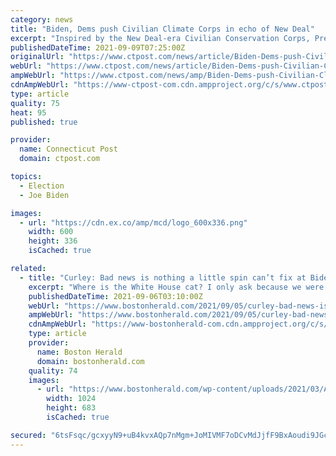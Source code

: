 ```yaml
---
category: news
title: "Biden, Dems push Civilian Climate Corps in echo of New Deal"
excerpt: "Inspired by the New Deal-era Civilian Conservation Corps, President Joe Biden and congressional Democrats are pushing for a modern counterpart: a Civilian Climate Corps that would create hundreds of thousands of jobs building trails,"
publishedDateTime: 2021-09-09T07:25:00Z
originalUrl: "https://www.ctpost.com/news/article/Biden-Dems-push-Civilian-Climate-Corps-in-echo-16445011.php"
webUrl: "https://www.ctpost.com/news/article/Biden-Dems-push-Civilian-Climate-Corps-in-echo-16445011.php"
ampWebUrl: "https://www.ctpost.com/news/amp/Biden-Dems-push-Civilian-Climate-Corps-in-echo-16445011.php"
cdnAmpWebUrl: "https://www-ctpost-com.cdn.ampproject.org/c/s/www.ctpost.com/news/amp/Biden-Dems-push-Civilian-Climate-Corps-in-echo-16445011.php"
type: article
quality: 75
heat: 95
published: true

provider:
  name: Connecticut Post
  domain: ctpost.com

topics:
  - Election
  - Joe Biden

images:
  - url: "https://cdn.ex.co/amp/mcd/logo_600x336.png"
    width: 600
    height: 336
    isCached: true

related:
  - title: "Curley: Bad news is nothing a little spin can’t fix at Biden White House"
    excerpt: "Where is the White House cat? I only ask because we were specifically cautioned by White House press secretary Jen Psaki that the feline might appear when the going got tough. “I’ve"
    publishedDateTime: 2021-09-06T03:10:00Z
    webUrl: "https://www.bostonherald.com/2021/09/05/curley-bad-news-is-nothing-a-little-spin-cant-fix-at-biden-white-house/"
    ampWebUrl: "https://www.bostonherald.com/2021/09/05/curley-bad-news-is-nothing-a-little-spin-cant-fix-at-biden-white-house/amp/"
    cdnAmpWebUrl: "https://www-bostonherald-com.cdn.ampproject.org/c/s/www.bostonherald.com/2021/09/05/curley-bad-news-is-nothing-a-little-spin-cant-fix-at-biden-white-house/amp/"
    type: article
    provider:
      name: Boston Herald
      domain: bostonherald.com
    quality: 74
    images:
      - url: "https://www.bostonherald.com/wp-content/uploads/2021/03/AP21085637016977.jpg?w=1024&#038;h=683"
        width: 1024
        height: 683
        isCached: true

secured: "6tsFsqc/gcxyyN9+uB4kvxAQp7nMgm+JoMIVMF7oDCvMdJjfF9BxAoudi9JGc+FDLhIx9EAf8uWAsIzxv3Xr7j9i2k/mns4FatTFDSNF67UEVWa0bQhCjg04nfsMRGrWLdNbPSMxSS1PTyCOJASrxvjzbTVXktbgfgrdvVMWaHlTA+xM0qcqoi9eyiX4V8MZ0uIVAOLj1xnQsA66ugkcD82AQnQm7WHPVl0LYi1NRaldTBb3ex6IO/3ZEZO9rANap8jByaTGVmFuTDsBx3ve+R/0xx/i36NQP43TtYzC5oBOwLqsPmVPigPC+9eite1fm2YHmUzFBICQDjbWiMO/pzLXoTtA/MML8EJbJ9RAA2s=;Dl30VjG82UyJQpdjxyKE8w=="
---
```


